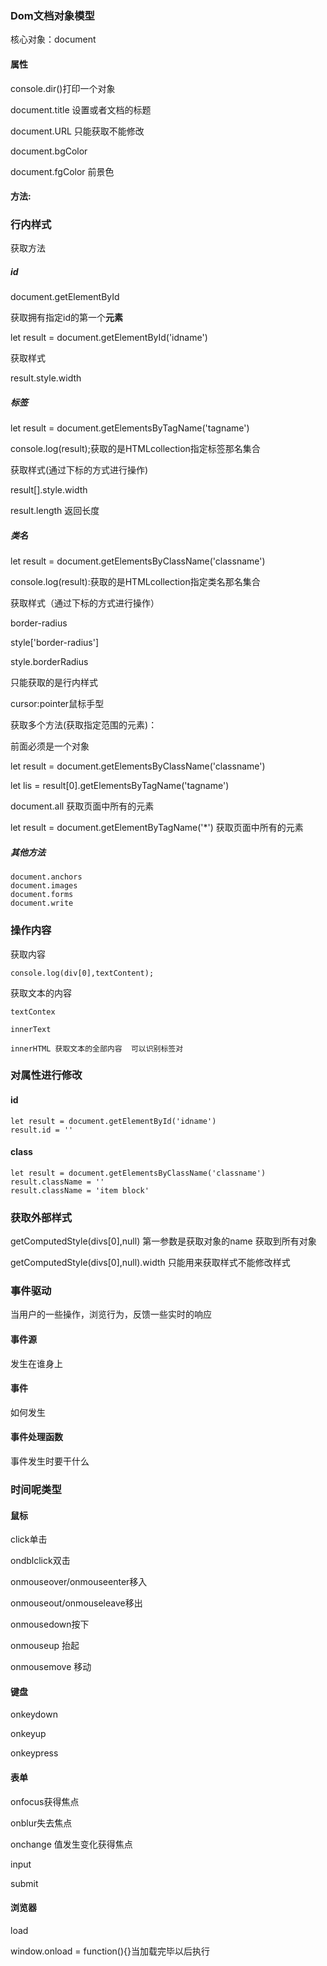 ### Dom文档对象模型

核心对象：document

#### 属性

console.dir()打印一个对象

document.title  设置或者文档的标题

document.URL  只能获取不能修改

document.bgColor

document.fgColor 前景色

#### 方法:

### 行内样式

获取方法

##### id

document.getElementById

获取拥有指定id的第一个**元素**

let result = document.getElementById('idname')

获取样式

result.style.width

##### 标签

let result = document.getElementsByTagName('tagname')

console.log(result);获取的是HTMLcollection指定标签那名集合

获取样式(通过下标的方式进行操作)

result[].style.width

result.length  返回长度

##### 类名

let result = document.getElementsByClassName('classname')

console.log(result):获取的是HTMLcollection指定类名那名集合

获取样式（通过下标的方式进行操作）

border-radius

style['border-radius']

style.borderRadius

只能获取的是行内样式





cursor:pointer鼠标手型

获取多个方法(获取指定范围的元素)：

前面必须是一个对象

let result = document.getElementsByClassName('classname')

let lis = result[0].getElementsByTagName('tagname')

document.all 获取页面中所有的元素

let result = document.getElementByTagName('*') 获取页面中所有的元素

##### 其他方法

```
document.anchors   
document.images  
document.forms
document.write
```

### 操作内容

获取内容

```
console.log(div[0],textContent);
```

获取文本的内容

```
textContex

innerText

innerHTML 获取文本的全部内容  可以识别标签对
```

### 对属性进行修改

#### id

```
let result = document.getElementById('idname')
result.id = ''
```

#### class

```
let result = document.getElementsByClassName('classname')
result.className = ''
result.className = 'item block'
```

### 获取外部样式

getComputedStyle(divs[0],null)  第一参数是获取对象的name 获取到所有对象

getComputedStyle(divs[0],null).width  只能用来获取样式不能修改样式



### 事件驱动

当用户的一些操作，浏览行为，反馈一些实时的响应

#### 事件源

发生在谁身上

#### 事件

如何发生

#### 事件处理函数

事件发生时要干什么

### 时间呢类型

#### 鼠标

click单击

ondblclick双击

onmouseover/onmouseenter移入

onmouseout/onmouseleave移出

onmousedown按下 

 onmouseup  抬起

onmousemove 移动

#### 键盘

onkeydown

onkeyup

onkeypress

#### 表单

onfocus获得焦点

onblur失去焦点

onchange  值发生变化获得焦点

input

submit

#### 浏览器

load

window.onload = function(){}当加载完毕以后执行